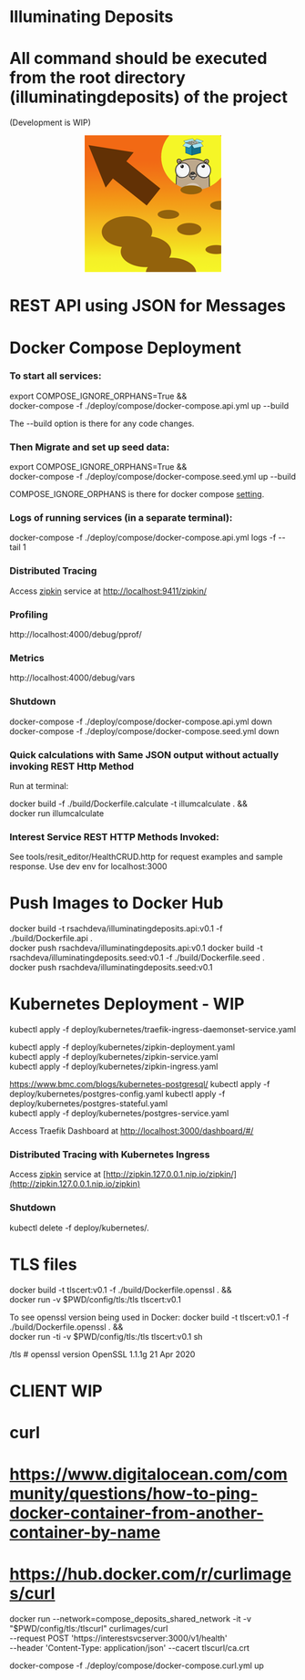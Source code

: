 # Illuminating Deposits
# All command should be executed from the root directory (illuminatingdeposits) of the project 
(Development is WIP)

<p align="center">
<img src="./logo.png" alt="Illuminating Deposits Project Logo" title="Illuminating Deposits Project Logo" />
</p>

# REST API using JSON for Messages
# Docker Compose Deployment
 
### To start all services:
export COMPOSE_IGNORE_ORPHANS=True && \
docker-compose -f ./deploy/compose/docker-compose.api.yml up --build

The --build option is there for any code changes.

### Then Migrate and set up seed data:
export COMPOSE_IGNORE_ORPHANS=True && \
docker-compose -f ./deploy/compose/docker-compose.seed.yml up --build

COMPOSE_IGNORE_ORPHANS is there for 
docker compose [setting](https://docs.docker.com/compose/reference/envvars/#compose_ignore_orphans).

### Logs of running services (in a separate terminal):
docker-compose -f ./deploy/compose/docker-compose.api.yml logs -f --tail 1  

### Distributed Tracing
Access [zipkin](https://zipkin.io/) service at [http://localhost:9411/zipkin/](http://localhost:9411/zipkin/)  

### Profiling
http://localhost:4000/debug/pprof/

### Metrics
http://localhost:4000/debug/vars

### Shutdown 

docker-compose -f ./deploy/compose/docker-compose.api.yml down  
docker-compose -f ./deploy/compose/docker-compose.seed.yml down

### Quick calculations with Same JSON output without actually invoking REST Http Method
Run at terminal:

docker build -f ./build/Dockerfile.calculate -t illumcalculate  . && \
docker run illumcalculate

### Interest Service REST HTTP Methods Invoked:
See tools/resit_editor/HealthCRUD.http for request examples and sample response.
Use dev env for localhost:3000

# Push Images to Docker Hub

docker build -t rsachdeva/illuminatingdeposits.api:v0.1 -f ./build/Dockerfile.api .  
docker push rsachdeva/illuminatingdeposits.api:v0.1 
docker build -t rsachdeva/illuminatingdeposits.seed:v0.1 -f ./build/Dockerfile.seed .  
docker push rsachdeva/illuminatingdeposits.seed:v0.1  

# Kubernetes Deployment - WIP

kubectl apply -f deploy/kubernetes/traefik-ingress-daemonset-service.yaml 

kubectl apply -f deploy/kubernetes/zipkin-deployment.yaml   
kubectl apply -f deploy/kubernetes/zipkin-service.yaml   
kubectl apply -f deploy/kubernetes/zipkin-ingress.yaml  

https://www.bmc.com/blogs/kubernetes-postgresql/
kubectl apply -f deploy/kubernetes/postgres-config.yaml 
kubectl apply -f deploy/kubernetes/postgres-stateful.yaml  
kubectl apply -f deploy/kubernetes/postgres-service.yaml  


Access Traefik Dashboard at [http://localhost:3000/dashboard/#/](http://localhost:3000/dashboard/#/)   

### Distributed Tracing with Kubernetes Ingress

Access [zipkin](https://zipkin.io/) service at [http://zipkin.127.0.0.1.nip.io/zipkin/](http://zipkin.127.0.0.1.nip.io/zipkin)  

### Shutdown

kubectl delete -f deploy/kubernetes/.

# TLS files
docker build -t tlscert:v0.1 -f ./build/Dockerfile.openssl . && \
docker run -v $PWD/config/tls:/tls tlscert:v0.1

To see openssl version being used in Docker:
docker build -t tlscert:v0.1 -f ./build/Dockerfile.openssl . && \
docker run -ti -v $PWD/config/tls:/tls tlscert:v0.1 sh

/tls # openssl version
OpenSSL 1.1.1g  21 Apr 2020

# CLIENT WIP
# curl 
# https://www.digitalocean.com/community/questions/how-to-ping-docker-container-from-another-container-by-name
# https://hub.docker.com/r/curlimages/curl
docker run --network=compose_deposits_shared_network -it -v "$PWD/config/tls:/tlscurl" curlimages/curl \
--request POST 'https://interestsvcserver:3000/v1/health' \
--header 'Content-Type: application/json' --cacert tlscurl/ca.crt


docker-compose -f ./deploy/compose/docker-compose.curl.yml up